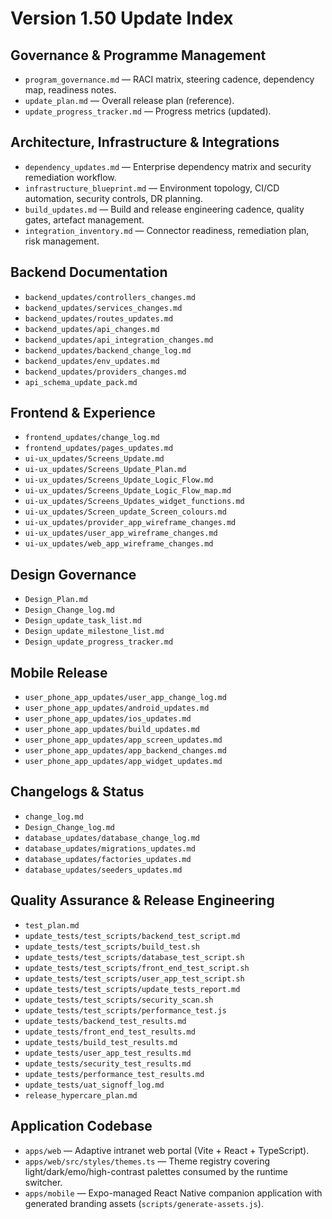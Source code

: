 # Version 1.50 Update Index

## Governance & Programme Management
- `program_governance.md` — RACI matrix, steering cadence, dependency map, readiness notes.
- `update_plan.md` — Overall release plan (reference).
- `update_progress_tracker.md` — Progress metrics (updated).

## Architecture, Infrastructure & Integrations
- `dependency_updates.md` — Enterprise dependency matrix and security remediation workflow.
- `infrastructure_blueprint.md` — Environment topology, CI/CD automation, security controls, DR planning.
- `build_updates.md` — Build and release engineering cadence, quality gates, artefact management.
- `integration_inventory.md` — Connector readiness, remediation plan, risk management.

## Backend Documentation
- `backend_updates/controllers_changes.md`
- `backend_updates/services_changes.md`
- `backend_updates/routes_updates.md`
- `backend_updates/api_changes.md`
- `backend_updates/api_integration_changes.md`
- `backend_updates/backend_change_log.md`
- `backend_updates/env_updates.md`
- `backend_updates/providers_changes.md`
- `api_schema_update_pack.md`

## Frontend & Experience
- `frontend_updates/change_log.md`
- `frontend_updates/pages_updates.md`
- `ui-ux_updates/Screens_Update.md`
- `ui-ux_updates/Screens_Update_Plan.md`
- `ui-ux_updates/Screens_Update_Logic_Flow.md`
- `ui-ux_updates/Screens_Update_Logic_Flow_map.md`
- `ui-ux_updates/Screens_Updates_widget_functions.md`
- `ui-ux_updates/Screen_update_Screen_colours.md`
- `ui-ux_updates/provider_app_wireframe_changes.md`
- `ui-ux_updates/user_app_wireframe_changes.md`
- `ui-ux_updates/web_app_wireframe_changes.md`

## Design Governance
- `Design_Plan.md`
- `Design_Change_log.md`
- `Design_update_task_list.md`
- `Design_update_milestone_list.md`
- `Design_update_progress_tracker.md`

## Mobile Release
- `user_phone_app_updates/user_app_change_log.md`
- `user_phone_app_updates/android_updates.md`
- `user_phone_app_updates/ios_updates.md`
- `user_phone_app_updates/build_updates.md`
- `user_phone_app_updates/app_screen_updates.md`
- `user_phone_app_updates/app_backend_changes.md`
- `user_phone_app_updates/app_widget_updates.md`

## Changelogs & Status
- `change_log.md`
- `Design_Change_log.md`
- `database_updates/database_change_log.md`
- `database_updates/migrations_updates.md`
- `database_updates/factories_updates.md`
- `database_updates/seeders_updates.md`

## Quality Assurance & Release Engineering
- `test_plan.md`
- `update_tests/test_scripts/backend_test_script.md`
- `update_tests/test_scripts/build_test.sh`
- `update_tests/test_scripts/database_test_script.sh`
- `update_tests/test_scripts/front_end_test_script.sh`
- `update_tests/test_scripts/user_app_test_script.sh`
- `update_tests/test_scripts/update_tests_report.md`
- `update_tests/test_scripts/security_scan.sh`
- `update_tests/test_scripts/performance_test.js`
- `update_tests/backend_test_results.md`
- `update_tests/front_end_test_results.md`
- `update_tests/build_test_results.md`
- `update_tests/user_app_test_results.md`
- `update_tests/security_test_results.md`
- `update_tests/performance_test_results.md`
- `update_tests/uat_signoff_log.md`
- `release_hypercare_plan.md`

## Application Codebase
- `apps/web` — Adaptive intranet web portal (Vite + React + TypeScript).
- `apps/web/src/styles/themes.ts` — Theme registry covering light/dark/emo/high-contrast palettes consumed by the runtime switcher.
- `apps/mobile` — Expo-managed React Native companion application with generated branding assets (`scripts/generate-assets.js`).
